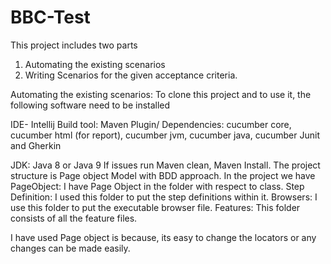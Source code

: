 # BBC-Test

This project includes two parts 
1)	Automating the existing scenarios 
2)	Writing Scenarios for the given acceptance criteria.

Automating the existing scenarios:
To clone this project and to use it, the following software need to be installed

IDE- Intellij
Build tool: Maven
Plugin/ Dependencies:  cucumber core, cucumber html (for report), cucumber jvm, cucumber java, cucumber Junit and Gherkin

JDK: Java 8 or Java 9
If issues run Maven clean, Maven Install.
The project structure is Page object Model with BDD approach.
In the project we have 
PageObject: I have Page Object in the folder with respect to class.
Step Definition: I used this folder to put the step definitions within it.
Browsers: I use this folder to put the executable browser file.
Features: This folder consists of all the feature files.

I have used Page object is because, its easy to change the locators or any changes can be made easily.
